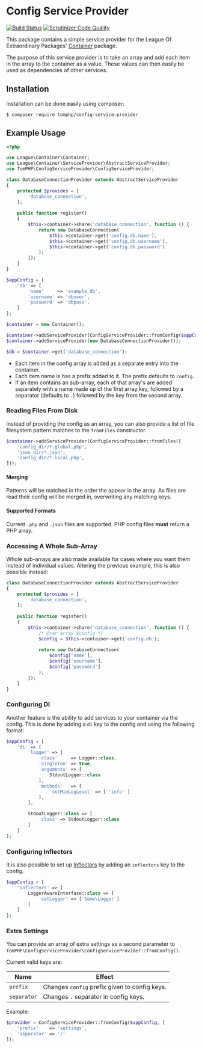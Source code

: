# Config Service Provider

[![Build Status](https://api.travis-ci.org/tomphp/config-service-provider.svg)](https://api.travis-ci.org/tomphp/config-service-provider)
[![Scrutinizer Code Quality](https://scrutinizer-ci.com/g/tomphp/config-service-provider/badges/quality-score.png?b=master)](https://scrutinizer-ci.com/g/tomphp/config-service-provider/?branch=master)

This package contains a simple service provider for the League Of Extraordinary
Packages' [Container](https://github.com/thephpleague/container) package.

The purpose of this service provider is to take an array and add each item in
the array to the container as a value. These values can then easily be used as
dependencies of other services.

## Installation

Installation can be done easily using composer:

```
$ composer require tomphp/config-service-provider
```

## Example Usage

```php
<?php

use League\Container\Container;
use League\Container\ServiceProvider\AbstractServiceProvider;
use TomPHP\ConfigServiceProvider\ConfigServiceProvider;

class DatabaseConnectionProvider extends AbstractServiceProvider
{
    protected $provides = [
        'database_connection',
    ];
    
    public function register()
    {
        $this->container->share('database_connection', function () {
            return new DatabaseConnection(
                $this->container->get('config.db.name'),
                $this->container->get('config.db.username'),
                $this->container->get('config.db.password')
            );
        });
    }
}

$appConfig = [
    'db' => [
        'name'     => 'example_db',
        'username' => 'dbuser',
        'password' => 'dbpass',
    ]
];

$container = new Container();

$container->addServiceProvider(ConfigServiceProvider::fromConfig($appConfig));
$container->addServiceProvider(new DatabaseConnectionProvider());

$db = $container->get('database_connection');
```

* Each item in the config array is added as a separate entry into the
  container.
* Each item name is has a prefix added to it. The prefix defaults to `config`.
* If an item contains an sub-array, each of that array's are added separately
  with a name made up of the first array key, followed by a separator (defaults
  to `.`) followed by the key from the second array.

### Reading Files From Disk

Instead of providing the config as an array, you can also provide a list of 
file filesystem pattern matches to the `fromFiles` constructor.

```php
$container->addServiceProvider(ConfigServiceProvider::fromFiles([
    'config_dir/*.global.php',
    'json_dir/*.json',
    'config_dir/*.local.php',
]));
```

#### Merging

Patterns will be matched in the order the appear in the array. As files are
read their config will be merged in, overwriting any matching keys.

#### Supported Formats

Current `.php` and `.json` files are supported. PHP config files **must**
return a PHP array.

### Accessing A Whole Sub-Array

Whole sub-arrays are also made available for cases where you want them instead
of individual values. Altering the previous example, this is also possible
instead:

```php
class DatabaseConnectionProvider extends AbstractServiceProvider
{
    protected $provides = [
        'database_connection',
    ];
    
    public function register()
    {
        $this->container->share('database_connection', function () {
            /* @var array $config */
            $config = $this->container->get('config.db');
        
            return new DatabaseConnection(
                $config['name'],
                $config['username'],
                $config['password']
            );
        });
    }
}
```

### Configuring DI

Another feature is the ability to add services to your container via the config.
This is done by adding a `di` key to the config and using the following format:

```php
$appConfig = [
    'di' => [
        'logger' => [
            'class'     => Logger::class,
            'singleton' => true,
            'arguments' => [
                StdoutLogger::class
            ],
            'methods'   => [
                'setMinLogLevel' => [ 'info' ]
            ],
        ],

        StdoutLogger::class => [
            'class' => StdoutLogger::class
        ]
    ]
];

```

### Configuring Inflectors

It is also possible to set up
[Inflectors](http://container.thephpleague.com/inflectors/) by adding an
`inflectors` key to the config.

```php
$appConfig = [
    'inflectors' => [
        LoggerAwareInterface::class => [
            'setLogger' => ['Some\Logger']
        ]
    ]
];
```

### Extra Settings

You can provide an array of extra settings as a second parameter to
`TomPHP\ConfigServiceProvider\ConfigServiceProvider::fromConfig()`.

Current valid keys are:

| Name        | Effect                                        |
|-------------|-----------------------------------------------|
| `prefix`    | Changes `config` prefix given to config keys. |
| `separator` | Changes `.` separator in config keys.         |

Example:

```php
$provider = ConfigServiceProvider::fromConfig($appConfig, [
    'prefix'    => 'settings',
    'separator' => '/'
]);
```
